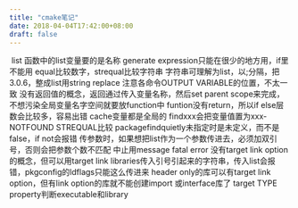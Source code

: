 ```yaml
---
title: "cmake笔记"
date: 2018-04-04T17:42:00+08:00
draft: false
---
```


 list 函数中的list变量要的是名称 generate expression只能在很少的地方用，if里不能用 equal比较数字，strequal比较字符串 字符串可理解为list，以;分隔，把3.0.6，整成list用string replace 注意各命令OUTPUT VARIABLE的位置，不太一致 没有返回值的概念，返回通过传入变量名称，然后set parent scope来完成，不想污染全局变量名字空间就要放function中 funtion没有return，所以if else层数会比较多，容易出错 cache变量都是全局的 findxxx会把变量值置为xxx-NOTFOUND STREQUAL比较 packagefindquietly未指定时是未定义，而不是false，if not会报错 传参数时，如果想把list作为一个参数传进去，必须加双引号，否则会把参数个数不匹配 中止用message fatal error 没有target link option的概念，但可以用target link libraries传入引号引起来的字符串，传入list会报错，pkgconfig的ldflags只能这么传进来 header only的库可以有target link option，但有link option的库就不能创建import 或interface库了 target TYPE property判断executable和library


